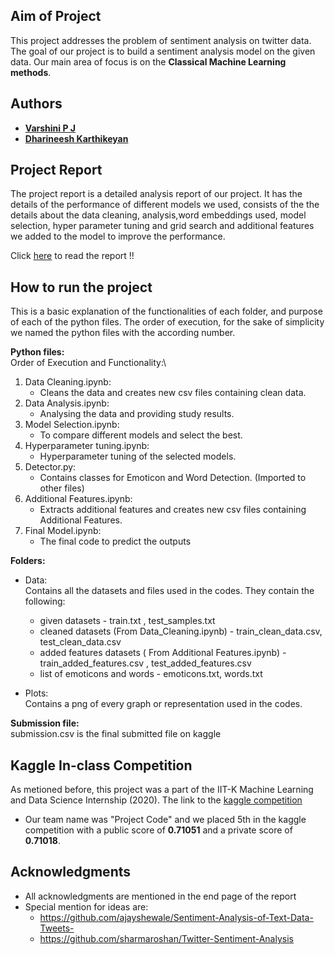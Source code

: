 ## Aim of Project

This project addresses the problem of sentiment analysis on twitter data. The goal of our project is to build a sentiment analysis model on the given data. Our main area of focus is on the **Classical Machine Learning methods**. 

## Authors

* [**Varshini P J**](https://github.com/)
* [**Dharineesh Karthikeyan**](https://github.com/Dharineesh-Karthikeyan)

## Project Report
The project report is a detailed analysis report of our project. It has the details of the performance of different models we used, consists of the the details about the data cleaning, analysis,word embeddings used, model selection, hyper parameter tuning and grid search and additional features we added to the model to improve the performance.

Click [here](https://github.com/Dharineesh-Karthikeyan/nlp-tweet-sentiment-analysis/blob/master/Project_Report.pdf) to read the report !!

## How to run the project
This is a basic explanation of the functionalities of each folder, and purpose of each of the python files.
The order of execution, for the sake of simplicity we named the python files with the according number.

**Python files:**\
   Order of Execution and Functionality:\
   1. Data Cleaning.ipynb:
       * Cleans the data and creates new csv files containing clean data.
   2. Data Analysis.ipynb:
       * Analysing the data and providing study results.
   3. Model Selection.ipynb:
       * To compare different models and select the best.
   4. Hyperparameter tuning.ipynb:
       * Hyperparameter tuning of the selected models.
   5. Detector.py:
       * Contains classes for Emoticon and Word Detection. (Imported to other files)
   6. Additional Features.ipynb:
       * Extracts additional features and creates new csv files containing Additional Features.
   7. Final Model.ipynb:
       * The final code to predict the outputs

**Folders:**
   * Data:\
     Contains all the datasets and files used in the codes. They contain the following:
     * given datasets - train.txt , test_samples.txt
     * cleaned datasets (From Data_Cleaning.ipynb) - train_clean_data.csv, test_clean_data.csv
     * added features datasets ( From Additional Features.ipynb) - train_added_features.csv , test_added_features.csv
     * list of emoticons and words - emoticons.txt, words.txt
	
	
   * Plots:\
     Contains a png of every graph or representation used in the codes.


**Submission file:**\
submission.csv is the final submitted file on kaggle


## Kaggle In-class Competition

As metioned before, this project was a part of the IIT-K Machine Learning and Data Science Internship (2020).
The link to the [kaggle competition](https://www.kaggle.com/c/sentiment-analysis-of-tweets)
* Our team name was "Project Code" and we placed 5th in the kaggle competition with a public score of **0.71051** and a private score of **0.71018**.


## Acknowledgments

* All acknowledgments are mentioned in the end page of the report 
* Special mention for ideas are:
    * https://github.com/ajayshewale/Sentiment-Analysis-of-Text-Data-Tweets-
    * https://github.com/sharmaroshan/Twitter-Sentiment-Analysis

